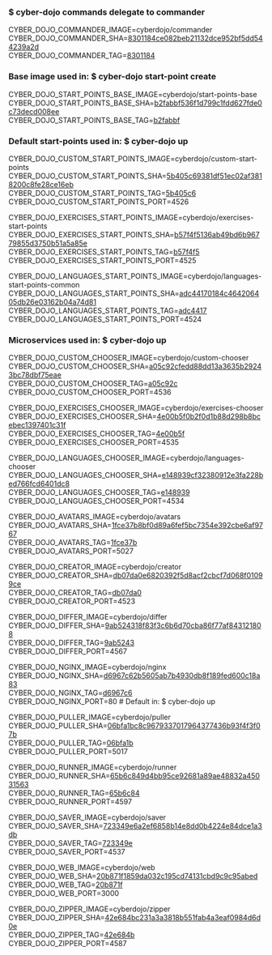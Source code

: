 ### $ cyber-dojo commands delegate to commander

CYBER_DOJO_COMMANDER_IMAGE=cyberdojo/commander
CYBER_DOJO_COMMANDER_SHA=[8301184ce082beb21132dce952bf5dd544239a2d](https://github.com/cyber-dojo/commander/commit/8301184ce082beb21132dce952bf5dd544239a2d)<br/>
CYBER_DOJO_COMMANDER_TAG=[8301184](https://hub.docker.com/layers/cyberdojo/commander/8301184/images/sha256-c230a6d0583343930cebb30b18eb2c61fd4a69489e06a16723b5a28f4d5e6001)<br/>

### Base image used in: $ cyber-dojo start-point create

CYBER_DOJO_START_POINTS_BASE_IMAGE=cyberdojo/start-points-base
CYBER_DOJO_START_POINTS_BASE_SHA=[b2fabbf536f1d799c1fdd627fde0c73decd008ee](https://github.com/cyber-dojo/start-points-base/commit/b2fabbf536f1d799c1fdd627fde0c73decd008ee)<br/>
CYBER_DOJO_START_POINTS_BASE_TAG=[b2fabbf](https://hub.docker.com/layers/cyberdojo/start-points-base/b2fabbf/images/sha256-98ec05964426dee091992aac4cb8bdc3982402900838a36c2699580711f753b9)<br/>

### Default start-points used in: $ cyber-dojo up

CYBER_DOJO_CUSTOM_START_POINTS_IMAGE=cyberdojo/custom-start-points
CYBER_DOJO_CUSTOM_START_POINTS_SHA=[5b405c69381df51ec02af3818200c8fe28ce16eb](https://github.com/cyber-dojo/custom-start-points/commit/5b405c69381df51ec02af3818200c8fe28ce16eb)<br/>
CYBER_DOJO_CUSTOM_START_POINTS_TAG=[5b405c6](https://hub.docker.com/layers/cyberdojo/custom-start-points/5b405c6/images/sha256-11b96005b89e53d470f0a43d308a2eaafce48e917194ed448a65455f19e2aa15)<br/>
CYBER_DOJO_CUSTOM_START_POINTS_PORT=4526

CYBER_DOJO_EXERCISES_START_POINTS_IMAGE=cyberdojo/exercises-start-points
CYBER_DOJO_EXERCISES_START_POINTS_SHA=[b57f4f5136ab49bd6b96779855d3750b51a5a85e](https://github.com/cyber-dojo/exercises-start-points/commit/b57f4f5136ab49bd6b96779855d3750b51a5a85e)<br/>
CYBER_DOJO_EXERCISES_START_POINTS_TAG=[b57f4f5](https://hub.docker.com/layers/cyberdojo/exercises-start-points/b57f4f5/images/sha256-99410ba902d4fe12d137b7af265f0f1f22e664f7012838f56cc516186a114955)<br/>
CYBER_DOJO_EXERCISES_START_POINTS_PORT=4525

CYBER_DOJO_LANGUAGES_START_POINTS_IMAGE=cyberdojo/languages-start-points-common
CYBER_DOJO_LANGUAGES_START_POINTS_SHA=[adc44170184c464206405db26e03162b04a74d81](https://github.com/cyber-dojo/languages-start-points/commit/adc44170184c464206405db26e03162b04a74d81)<br/>
CYBER_DOJO_LANGUAGES_START_POINTS_TAG=[adc4417](https://hub.docker.com/layers/cyberdojo/languages-start-points-common/adc4417/images/sha256-99f5b20ad51053ef8d8e55abcb1b24db7d26067751b2c6c1b5ff120f3f570b61)<br/>
CYBER_DOJO_LANGUAGES_START_POINTS_PORT=4524

### Microservices used in: $ cyber-dojo up

CYBER_DOJO_CUSTOM_CHOOSER_IMAGE=cyberdojo/custom-chooser
CYBER_DOJO_CUSTOM_CHOOSER_SHA=[a05c92cfedd88dd13a3635b29243bc78dbf75eae](https://github.com/cyber-dojo/custom-chooser/commit/a05c92cfedd88dd13a3635b29243bc78dbf75eae)<br/>
CYBER_DOJO_CUSTOM_CHOOSER_TAG=[a05c92c](https://hub.docker.com/layers/cyberdojo/custom-chooser/a05c92c/images/sha256-21e388ca69a38c19ef14c35ffadfc9a2a05a779cb46715ed4be2b28dd384faa8)<br/>
CYBER_DOJO_CUSTOM_CHOOSER_PORT=4536

CYBER_DOJO_EXERCISES_CHOOSER_IMAGE=cyberdojo/exercises-chooser
CYBER_DOJO_EXERCISES_CHOOSER_SHA=[4e00b5f0b2f0d1b88d298b8bcebec1397401c31f](https://github.com/cyber-dojo/exercises-chooser/commit/4e00b5f0b2f0d1b88d298b8bcebec1397401c31f)<br/>
CYBER_DOJO_EXERCISES_CHOOSER_TAG=[4e00b5f](https://hub.docker.com/layers/cyberdojo/exercises-chooser/4e00b5f/images/sha256-ec953c83ceb0dab887cd8e60ece68a587dc49f02c9ebf0ecd33e23c8f2367015)<br/>
CYBER_DOJO_EXERCISES_CHOOSER_PORT=4535

CYBER_DOJO_LANGUAGES_CHOOSER_IMAGE=cyberdojo/languages-chooser
CYBER_DOJO_LANGUAGES_CHOOSER_SHA=[e148939cf32380912e3fa228bed766fcd6401dc8](https://github.com/cyber-dojo/languages-chooser/commit/e148939cf32380912e3fa228bed766fcd6401dc8)<br/>
CYBER_DOJO_LANGUAGES_CHOOSER_TAG=[e148939](https://hub.docker.com/layers/cyberdojo/languages-chooser/e148939/images/sha256-efc8e09731124433b6cb58fa8ce78dc9cc3ea7d1a06a6234ebb56647274be7e9)<br/>
CYBER_DOJO_LANGUAGES_CHOOSER_PORT=4534

CYBER_DOJO_AVATARS_IMAGE=cyberdojo/avatars
CYBER_DOJO_AVATARS_SHA=[1fce37b8bf0d89a6fef5bc7354e392cbe6af9767](https://github.com/cyber-dojo/avatars/commit/1fce37b8bf0d89a6fef5bc7354e392cbe6af9767)<br/>
CYBER_DOJO_AVATARS_TAG=[1fce37b](https://hub.docker.com/layers/cyberdojo/avatars/1fce37b/images/sha256-c459c8ee3347210d198c5b55367398901fcc637a641ac10f684f4c1d12ef5ba7)<br/>
CYBER_DOJO_AVATARS_PORT=5027

CYBER_DOJO_CREATOR_IMAGE=cyberdojo/creator
CYBER_DOJO_CREATOR_SHA=[db07da0e6820392f5d8acf2cbcf7d068f01099ce](https://github.com/cyber-dojo/creator/commit/db07da0e6820392f5d8acf2cbcf7d068f01099ce)<br/>
CYBER_DOJO_CREATOR_TAG=[db07da0](https://hub.docker.com/layers/cyberdojo/creator/db07da0/images/sha256-4a766994e90dcf3656bd98fe1cf30a8cb27794af805ae2ee3277f857df05411f)<br/>
CYBER_DOJO_CREATOR_PORT=4523

CYBER_DOJO_DIFFER_IMAGE=cyberdojo/differ
CYBER_DOJO_DIFFER_SHA=[9ab524318f83f3c6b6d70cba86f77af843121808](https://github.com/cyber-dojo/differ/commit/9ab524318f83f3c6b6d70cba86f77af843121808)<br/>
CYBER_DOJO_DIFFER_TAG=[9ab5243](https://hub.docker.com/layers/cyberdojo/differ/9ab5243/images/sha256-a9ec69e899708f88e7b1aaa70d784668a6e1bc1b5a66289d80a61e082892282a)<br/>
CYBER_DOJO_DIFFER_PORT=4567

CYBER_DOJO_NGINX_IMAGE=cyberdojo/nginx
CYBER_DOJO_NGINX_SHA=[d6967c62b5605ab7b4930db8f189fed600c18a83](https://github.com/cyber-dojo/nginx/commit/d6967c62b5605ab7b4930db8f189fed600c18a83)<br/>
CYBER_DOJO_NGINX_TAG=[d6967c6](https://hub.docker.com/layers/cyberdojo/nginx/d6967c6/images/sha256-895c7588882caf78967bcaf4f69c63aa3c27147b27be4f5e14788525cdfada5e)<br/>
CYBER_DOJO_NGINX_PORT=80 # Default in: $ cyber-dojo up

CYBER_DOJO_PULLER_IMAGE=cyberdojo/puller
CYBER_DOJO_PULLER_SHA=[06bfa1bc8c9679337017964377436b93f4f3f07b](https://github.com/cyber-dojo/puller/commit/06bfa1bc8c9679337017964377436b93f4f3f07b)<br/>
CYBER_DOJO_PULLER_TAG=[06bfa1b](https://hub.docker.com/layers/cyberdojo/puller/06bfa1b/images/sha256-db5dcf97b418afbfc8a07b92348d485df163f561079237709a0c17c9f363c898)<br/>
CYBER_DOJO_PULLER_PORT=5017

CYBER_DOJO_RUNNER_IMAGE=cyberdojo/runner
CYBER_DOJO_RUNNER_SHA=[65b6c849d4bb95ce92681a89ae48832a45031563](https://github.com/cyber-dojo/runner/commit/65b6c849d4bb95ce92681a89ae48832a45031563)<br/>
CYBER_DOJO_RUNNER_TAG=[65b6c84](https://hub.docker.com/layers/cyberdojo/runner/65b6c84/images/sha256-dea373e6b1bd70752f0758175647546384cb38f5e84cd65673ec8fd0d30d38cf)<br/>
CYBER_DOJO_RUNNER_PORT=4597

CYBER_DOJO_SAVER_IMAGE=cyberdojo/saver
CYBER_DOJO_SAVER_SHA=[723349e6a2ef6858b14e8dd0b4224e84dce1a3db](https://github.com/cyber-dojo/saver/commit/723349e6a2ef6858b14e8dd0b4224e84dce1a3db)<br/>
CYBER_DOJO_SAVER_TAG=[723349e](https://hub.docker.com/layers/cyberdojo/saver/723349e/images/sha256-eebfbcf79bb7517a184149071ae5673b1d415dfd1e3b74acf1d4be62e62cf7e2)<br/>
CYBER_DOJO_SAVER_PORT=4537

CYBER_DOJO_WEB_IMAGE=cyberdojo/web
CYBER_DOJO_WEB_SHA=[20b871f1859da032c195cd74131cbd9c9c95abed](https://github.com/cyber-dojo/web/commit/20b871f1859da032c195cd74131cbd9c9c95abed)<br/>
CYBER_DOJO_WEB_TAG=[20b871f](https://hub.docker.com/layers/cyberdojo/web/20b871f/images/sha256-d18ff596b98cd4aa5d82ce5e4f547e74b805aeb88a8d158133ed8d506f4d355d)<br/>
CYBER_DOJO_WEB_PORT=3000

CYBER_DOJO_ZIPPER_IMAGE=cyberdojo/zipper
CYBER_DOJO_ZIPPER_SHA=[42e684bc231a3a3818b551fab4a3eaf0984d6d0e](https://github.com/cyber-dojo/zipper/commit/42e684bc231a3a3818b551fab4a3eaf0984d6d0e)<br/>
CYBER_DOJO_ZIPPER_TAG=[42e684b](https://hub.docker.com/layers/cyberdojo/zipper/42e684b/images/sha256-4fe0289906e203500c47dc1cd60c0dfa7f6b41d6368ab93ef369bfeed0b6a2b9)<br/>
CYBER_DOJO_ZIPPER_PORT=4587

